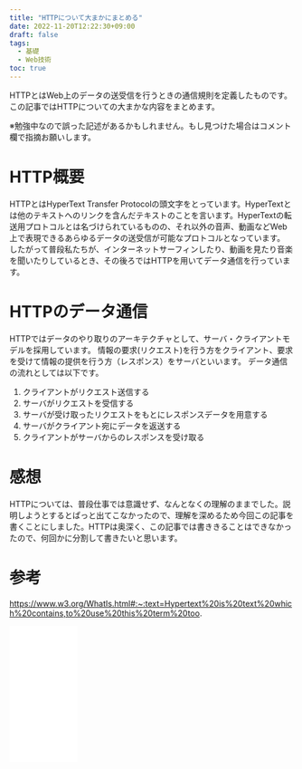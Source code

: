 ```yaml
---
title: "HTTPについて大まかにまとめる"
date: 2022-11-20T12:22:30+09:00
draft: false
tags:
  - 基礎
  - Web技術
toc: true
---
```

HTTPとはWeb上のデータの送受信を行うときの通信規則を定義したものです。この記事ではHTTPについての大まかな内容をまとめます。

※勉強中なので誤った記述があるかもしれません。もし見つけた場合はコメント欄で指摘お願いします。
<!--more-->
# HTTP概要
HTTPとはHyperText Transfer Protocolの頭文字をとっています。HyperTextとは他のテキストへのリンクを含んだテキストのことを言います。HyperTextの転送用プロトコルとは名づけられているものの、それ以外の音声、動画などWeb上で表現できるあらゆるデータの送受信が可能なプロトコルとなっています。
したがって普段私たちが、インターネットサーフィンしたり、動画を見たり音楽を聞いたりしているとき、その後ろではHTTPを用いてデータ通信を行っています。


# HTTPのデータ通信
HTTPではデータのやり取りのアーキテクチャとして、サーバ・クライアントモデルを採用しています。
情報の要求(リクエスト)を行う方をクライアント、要求を受けて情報の提供を行う方（レスポンス）をサーバといいます。
データ通信の流れとしては以下です。
1. クライアントがリクエスト送信する
2. サーバがリクエストを受信する
3. サーバが受け取ったリクエストをもとにレスポンスデータを用意する
4. サーバがクライアント宛にデータを返送する
5. クライアントがサーバからのレスポンスを受け取る

# 感想
HTTPについては、普段仕事では意識せず、なんとなくの理解のままでした。説明しようとするとぱっと出てこなかったので、理解を深めるため今回この記事を書くことにしました。HTTPは奥深く、この記事では書ききることはできなかったので、何回かに分割して書きたいと思います。

# 参考
https://www.w3.org/WhatIs.html#:~:text=Hypertext%20is%20text%20which%20contains,to%20use%20this%20term%20too.
<iframe sandbox="allow-popups allow-scripts allow-modals allow-forms allow-same-origin" style="width:120px;height:240px;" marginwidth="0" marginheight="0" scrolling="no" frameborder="0" src="//rcm-fe.amazon-adsystem.com/e/cm?lt1=_blank&bc1=000000&IS2=1&bg1=FFFFFF&fc1=000000&lc1=0000FF&t=naoeng-22&language=en_US&o=9&p=8&l=as4&m=amazon&f=ifr&ref=as_ss_li_til&asins=B07JK7FZH2&linkId=3e9a55a986b336835033bca46c81ee5e"></iframe>
